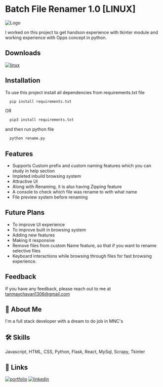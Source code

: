
# Batch File Renamer 1.0 [LINUX]

![Logo](https://i.imgur.com/YSk7Dm5.jpg)

I worked on this project to get handson experience with tkinter module and working experience with Opps concept in python.

## Downloads

[![linux](https://img.shields.io/badge/linux-64bit_Deb-000?style=for-the-badge&logo=linux&logoColor=white)](https://drive.google.com/uc?export=download&id=1qxMsJlg1PdhmjWMqqEGWP9bTpE1UlrBd)


## Installation

To use this project install all dependencies from requirements.txt file

```bash
  pip install requirements.txt 
```
OR 

```bash
  pip3 install requirements.txt 
```
and then run python file
```bash
  python rename.py
```

## Features

- Supports Custom prefix and custom naming features which you can study in help section
- Impleted inbuild browsing system 
- Attractive UI
- Along with Renaming, it is also having Zipping feature
- A console to check which file was rename to with what name
- File preview system before renaming

## Future Plans

- To improve UI experience
- To improve built in browsing system
- Adding new features
- Making it responsive
- Remove files from custom Name feature, so that if you want to rename selective files
- Keyboard interactions while browsing through files for fast browsing experience.

## Feedback

If you have any feedback, please reach out to me at tanmaychavan1306@gmail.com


## 🚀 About Me
I'm a full stack developer with a dream to do job in MNC's


## 🛠 Skills
Javascript, HTML, CSS, Python, Flask, React, MySql, Scrapy, Tkinter


## 🔗 Links
[![portfolio](https://img.shields.io/badge/my_portfolio-000?style=for-the-badge&logo=ko-fi&logoColor=white)](https://portfolio-59977.web.app/)
[![linkedin](https://img.shields.io/badge/linkedin-0A66C2?style=for-the-badge&logo=linkedin&logoColor=white)](https://www.linkedin.com/in/tanmay-chavan-3b46b021b)






